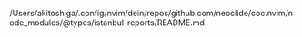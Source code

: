 /Users/akitoshiga/.config/nvim/dein/repos/github.com/neoclide/coc.nvim/node_modules/@types/istanbul-reports/README.md
